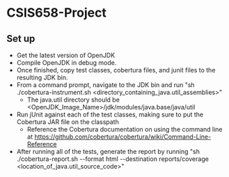 # CSIS658-Project

## Set up

- Get the latest version of OpenJDK
- Compile OpenJDK in debug mode.
- Once finished, copy test classes, cobertura files, and junit files to the resulting JDK bin.
- From a command prompt, navigate to the JDK bin and run "sh ./cobertura-instrument.sh &lt;directory_containing_java.util_assemblies&gt;"
  - The java.util directory should be &lt;OpenJDK_Image_Name&gt;/jdk/modules/java.base/java/util
- Run jUnit against each of the test classes, making sure to put the Cobertura JAR file on the classpath
  - Reference the Cobertura documentation on using the command line at https://github.com/cobertura/cobertura/wiki/Command-Line-Reference
- After running all of the tests, generate the report by running "sh ./cobertura-report.sh --format html --destination reports/coverage &lt;location_of_java.util_source_code&gt;"
